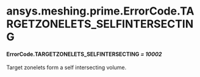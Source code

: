 <a id="ansys-meshing-prime-errorcode-targetzonelets-selfintersecting"></a>

# ansys.meshing.prime.ErrorCode.TARGETZONELETS_SELFINTERSECTING

<a id="ansys.meshing.prime.ErrorCode.TARGETZONELETS_SELFINTERSECTING"></a>

#### ErrorCode.TARGETZONELETS_SELFINTERSECTING *= 10002*

Target zonelets form a self intersecting volume.

<!-- !! processed by numpydoc !! -->

